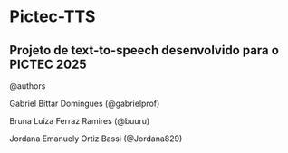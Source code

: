 # Pictec-TTS
Projeto de text-to-speech desenvolvido para o PICTEC 2025
-
@authors

Gabriel Bittar Domingues (@gabrielprof)

Bruna Luíza Ferraz Ramires (@buuru)

Jordana Emanuely Ortiz Bassi (@Jordana829)
